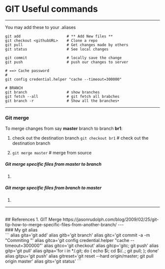 # GIT Useful commands

---
You may add these to your .aliases

```
git add                     # ** Add New files ** 
git checkout <githubURL>    # Clone a repo
git pull					# Get changes made by others
git status                  # See local changes

git commit                  # locally save the change
git push                    # push our changes to server

# ==> Cache password
#
git config credential.helper "cache --timeout=300000"

# BRANCH
git branch                  # show branches
git fetch --all             # git fetch all brabches
git branch -r               # Show all the branches‣
```

---
### Git merge

To merge changes from say  **master** branch to branch **br1**:
1. check out the destination branch
	```git checkout br1``` # check out the destination branch

2. ```git merge master```  # merge from source 


##### Git merge specific files from master to branch

1. 


##### Git merge specific files from branch to master
    
1. 


---
<br>
## References
1. GIT Merge
https://jasonrudolph.com/blog/2009/02/25/git-tip-how-to-merge-specific-files-from-another-branch/
---
<br/>
### My git alias 
<br/> 
```
alias gita='git add'
alias gitb='git branch'
alias gitc='git commit -a -m "Commiting "'
alias gitca='git config credential.helper "cache --timeout=300000"'
alias gitco='git checkout'
alias gitcp='gitc; git push'
alias gitp='git pull'
alias gitpa='for i in */.git; do ( echo $i; cd $i/..; git pull; ); done'
alias gitpu='git push'
alias gitreset='git reset --hard origin/master; git pull origin master'
alias gits='git status'
```
